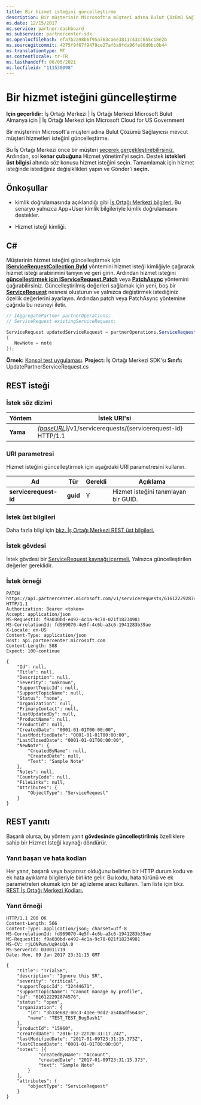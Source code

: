 ```yaml
---
title: Bir hizmet isteğini güncelleştirme
description: Bir müşterinin Microsoft'a müşteri adına Bulut Çözümü Sağlayıcısı mevcut müşteri hizmetleri isteğini güncelleştirme.
ms.date: 12/15/2017
ms.service: partner-dashboard
ms.subservice: partnercenter-sdk
ms.openlocfilehash: efa7b2a98b6f95a763ca6e3811c43cc655c18e2b
ms.sourcegitcommit: 4275f9f67f9479ce27af6a9fda96fe86d0bc0b44
ms.translationtype: MT
ms.contentlocale: tr-TR
ms.lasthandoff: 06/05/2021
ms.locfileid: "111530098"
---
```

# <a name="update-a-service-request"></a>Bir hizmet isteğini güncelleştirme

**Için geçerlidir:** İş Ortağı Merkezi | İş Ortağı Merkezi Microsoft Bulut Almanya için | İş Ortağı Merkezi için Microsoft Cloud for US Government

Bir müşterinin Microsoft'a müşteri adına Bulut Çözümü Sağlayıcısı mevcut müşteri hizmetleri isteğini güncelleştirme.

Bu İş Ortağı Merkezi önce bir müşteri [seçerek gerçekleştirebilirsiniz.](get-a-customer-by-name.md) Ardından, sol **kenar çubuğuna** Hizmet yönetimi'yi seçin. Destek **istekleri üst bilgisi** altında söz konusu hizmet isteğini seçin. Tamamlamak için hizmet isteğinde istediğiniz değişiklikleri yapın ve Gönder'i **seçin.**

## <a name="prerequisites"></a>Önkoşullar

- kimlik doğrulamasında açıklandığı gibi [İş Ortağı Merkezi bilgileri.](partner-center-authentication.md) Bu senaryo yalnızca App+User kimlik bilgileriyle kimlik doğrulamasını destekler.

- Hizmet isteği kimliği.

## <a name="c"></a>C\#

Müşterinin hizmet isteğini güncelleştirmek için [**IServiceRequestCollection.ById**](/dotnet/api/microsoft.store.partnercenter.servicerequests.iservicerequestcollection.byid) yöntemini hizmet isteği kimliğiyle çağırarak hizmet isteği arabirimini tanıyın ve geri girin. Ardından hizmet isteğini [**güncelleştirmek için IServiceRequest.Patch**](/dotnet/api/microsoft.store.partnercenter.servicerequests.iservicerequest.patch) veya [**PatchAsync**](/dotnet/api/microsoft.store.partnercenter.servicerequests.iservicerequest.patchasync) yöntemini çağırabilirsiniz. Güncelleştirilmiş değerleri sağlamak için yeni, boş bir [**ServiceRequest**](/dotnet/api/microsoft.store.partnercenter.models.servicerequests.servicerequest) nesnesi oluşturun ve yalnızca değiştirmek istediğiniz özellik değerlerini ayarlayın. Ardından patch veya PatchAsync yöntemine çağrıda bu nesneyi iletir.

``` csharp
// IAggregatePartner partnerOperations;
// ServiceRequest existingServiceRequest;

ServiceRequest updatedServiceRequest = partnerOperations.ServiceRequests.ById(existingServiceRequest.Id).Patch(new ServiceRequest
{
   NewNote = note
});
```

**Örnek:** [Konsol test uygulaması](console-test-app.md). **Project:** İş Ortağı Merkezi SDK'sı **Sınıfı:** UpdatePartnerServiceRequest.cs

## <a name="rest-request"></a>REST isteği

### <a name="request-syntax"></a>İstek söz dizimi

| Yöntem    | İstek URI'si                                                                                 |
|-----------|---------------------------------------------------------------------------------------------|
| **Yama** | [*{baseURL}*](partner-center-rest-urls.md)/v1/servicerequests/{servicerequest-id} HTTP/1.1 |

### <a name="uri-parameter"></a>URI parametresi

Hizmet isteğini güncelleştirmek için aşağıdaki URI parametresini kullanın.

| Ad                  | Tür     | Gerekli | Açıklama                                 |
|-----------------------|----------|----------|---------------------------------------------|
| **servicerequest-id** | **guid** | Y        | Hizmet isteğini tanımlayan bir GUID. |

### <a name="request-headers"></a>İstek üst bilgileri

Daha fazla bilgi için [bkz. İş Ortağı Merkezi REST üst bilgileri.](headers.md)

### <a name="request-body"></a>İstek gövdesi

İstek gövdesi bir [ServiceRequest kaynağı içermeli.](service-request-resources.md) Yalnızca güncelleştirilen değerler gereklidir.

### <a name="request-example"></a>İstek örneği

```http
PATCH https://api.partnercenter.microsoft.com/v1/servicerequests/616122292874576 HTTP/1.1
Authorization: Bearer <token>
Accept: application/json
MS-RequestId: f9a030bd-e492-4c1a-9c70-021f18234981
MS-CorrelationId: fd969070-4e5f-4c6b-a3c6-1941283b39ae
X-Locale: en-US
Content-Type: application/json
Host: api.partnercenter.microsoft.com
Content-Length: 508
Expect: 100-continue

{
    "Id": null,
    "Title": null,
    "Description": null,
    "Severity": "unknown",
    "SupportTopicId": null,
    "SupportTopicName": null,
    "Status": "none",
    "Organization": null,
    "PrimaryContact": null,
    "LastUpdatedBy": null,
    "ProductName": null,
    "ProductId": null,
    "CreatedDate": "0001-01-01T00:00:00",
    "LastModifiedDate": "0001-01-01T00:00:00",
    "LastClosedDate": "0001-01-01T00:00:00",
    "NewNote": {
        "CreatedByName": null,
        "CreatedDate": null,
        "Text": "Sample Note"
    },
    "Notes": null,
    "CountryCode": null,
    "FileLinks": null,
    "Attributes": {
        "ObjectType": "ServiceRequest"
    }
}
```

## <a name="rest-response"></a>REST yanıtı

Başarılı olursa, bu yöntem yanıt **gövdesinde güncelleştirilmiş** özelliklere sahip bir Hizmet İsteği kaynağı döndürür.

### <a name="response-success-and-error-codes"></a>Yanıt başarı ve hata kodları

Her yanıt, başarılı veya başarısız olduğunu belirten bir HTTP durum kodu ve ek hata ayıklama bilgileriyle birlikte gelir. Bu kodu, hata türünü ve ek parametreleri okumak için bir ağ izleme aracı kullanın. Tam liste için bkz. [REST İş Ortağı Merkezi Kodları.](error-codes.md)

### <a name="response-example"></a>Yanıt örneği

```http
HTTP/1.1 200 OK
Content-Length: 566
Content-Type: application/json; charset=utf-8
MS-CorrelationId: fd969070-4e5f-4c6b-a3c6-1941283b39ae
MS-RequestId: f9a030bd-e492-4c1a-9c70-021f18234981
MS-CV: rjLONPum/Uq94UQA.0
MS-ServerId: 030011719
Date: Mon, 09 Jan 2017 23:31:15 GMT

{
    "title": "TrialSR",
    "description": "Ignore this SR",
    "severity": "critical",
    "supportTopicId": "32444671",
    "supportTopicName": "Cannot manage my profile",
    "id": "616122292874576",
    "status": "open",
    "organization": {
        "id": "3b33e682-00c3-41ee-9dd2-a548adf56438",
        "name": "TEST_TEST_BugBash1"
    },
    "productId": "15960",
    "createdDate": "2016-12-22T20:31:17.24Z",
    "lastModifiedDate": "2017-01-09T23:31:15.373Z",
    "lastClosedDate": "0001-01-01T00:00:00",
    "notes": [{
            "createdByName": "Account",
            "createdDate": "2017-01-09T23:31:15.373",
            "text": "Sample Note"
        }
    ],
    "attributes": {
        "objectType": "ServiceRequest"
    }
}
```
